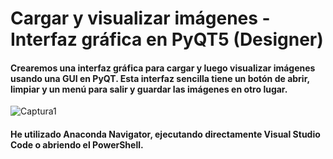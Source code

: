 # Cargar y visualizar imágenes - Interfaz gráfica en PyQT5 (Designer)

#### Crearemos una interfaz gráfica para cargar y luego visualizar imágenes usando una GUI en PyQT. Esta interfaz sencilla tiene un botón de abrir, limpiar y un menú para salir y guardar las imágenes en otro lugar.


![Captura1](https://user-images.githubusercontent.com/105566721/168481710-32e50fac-96c4-4772-b23e-ec73267c00dc.JPG)



#### He utilizado Anaconda Navigator, ejecutando directamente Visual Studio Code o abriendo el PowerShell. 





